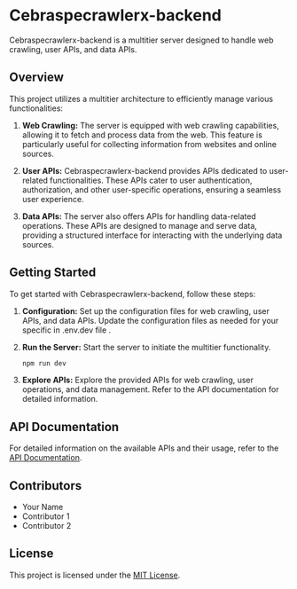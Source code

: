 # Cebraspecrawlerx-backend

Cebraspecrawlerx-backend is a multitier server designed to handle web crawling, user APIs, and data APIs.

## Overview

This project utilizes a multitier architecture to efficiently manage various functionalities:

1. **Web Crawling:** The server is equipped with web crawling capabilities, allowing it to fetch and process data from the web. This feature is particularly useful for collecting information from websites and online sources.

2. **User APIs:** Cebraspecrawlerx-backend provides APIs dedicated to user-related functionalities. These APIs cater to user authentication, authorization, and other user-specific operations, ensuring a seamless user experience.

3. **Data APIs:** The server also offers APIs for handling data-related operations. These APIs are designed to manage and serve data, providing a structured interface for interacting with the underlying data sources.

## Getting Started

To get started with Cebraspecrawlerx-backend, follow these steps:


1. **Configuration:**
   Set up the configuration files for web crawling, user APIs, and data APIs. Update the configuration files as needed for your specific in .env.dev file .

3. **Run the Server:**
   Start the server to initiate the multitier functionality.

    ```bash
    npm run dev
    ```

4. **Explore APIs:**
   Explore the provided APIs for web crawling, user operations, and data management. Refer to the API documentation for detailed information.

## API Documentation

For detailed information on the available APIs and their usage, refer to the [API Documentation](docs/api-docs.md).

## Contributors

- Your Name
- Contributor 1
- Contributor 2

## License

This project is licensed under the [MIT License](LICENSE).
